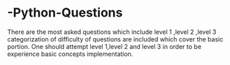 # -Python-Questions
There are the most asked questions which include level 1 ,level 2 ,level 3 categorization of difficulty of questions are included which cover the basic portion.
One should attempt level 1,level 2 and level 3 in order to be experience basic concepts implementation.
